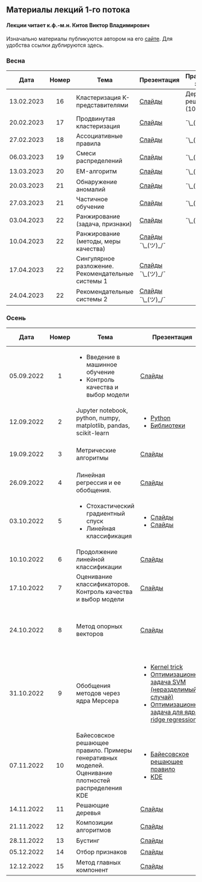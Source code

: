 ## Материалы лекций 1-го потока 
#### Лекции читает  к.ф.-м.н. Китов Виктор Владимирович

Изначально материалы публикуются автором на его [сайте](https://github.com/victorkitov/ML). Для удобства ссылки дублируются здесь.

### Весна
| Дата | Номер | Тема | Презентация | Практическое задание |
| :---: | :---: | --- | --- | --- |
| 13.02.2023 | 16 | Кластеризация K-представителями | [Слайды](https://github.com/victorkitov/ML/blob/main/160-Clustering%20K%20representatives.pdf) | Деревья решений (10.02.2023) |
| 20.02.2023 | 17 | Продвинутая кластеризация | [Слайды](https://github.com/victorkitov/ML/blob/main/170-Advanced%20clustering.pdf) | ¯\\\_(ツ)\_/¯ |
| 27.02.2023 | 18 | Ассоциативные правила | [Слайды](https://github.com/victorkitov/ML/blob/main/180-Association%20rules.pdf) | ¯\\\_(ツ)\_/¯ |
| 06.03.2023 | 19 | Смеси распределений | [Слайды](https://github.com/victorkitov/ML/blob/main/190-Mixture%20density%20models.pdf) | ¯\\\_(ツ)\_/¯ |
| 13.03.2023 | 20 | EM-алгоритм | [Слайды](https://github.com/victorkitov/ML/blob/main/200-EM%20algorithm.pdf) | ¯\\\_(ツ)\_/¯ |
| 20.03.2023 | 21 | Обнаружение аномалий | [Слайды](https://github.com/victorkitov/ML/blob/main/210-Outlier%20detection.pdf) | ¯\\\_(ツ)\_/¯ |
| 27.03.2023 | 21 | Частичное обучение | [Слайды](https://github.com/victorkitov/ML/blob/main/220-Semi-supervised%20learning.pdf) | ¯\\\_(ツ)\_/¯ |
| 03.04.2023 | 22 | Ранжирование (задача, признаки) | [Слайды](https://github.com/victorkitov/ML/blob/main/230-Learning%20to%20Rank.pdf) | ¯\\\_(ツ)\_/¯|
| 10.04.2023 | 22 | Ранжирование (методы, меры качества) | [Слайды](https://github.com/victorkitov/ML/blob/main/230-Learning%20to%20Rank.pdf) ¯\\\_(ツ)\_/¯ |
| 17.04.2023 | 22 | Сингулярное разложение. Рекомендательные системы 1 | [Слайды](https://github.com/victorkitov/ML/blob/main/240-Singular%20value%20decomposition.pdf) ¯\\\_(ツ)\_/¯ |
| 24.04.2023 | 22 | Рекомендательные системы 2 | [Слайды](https://github.com/victorkitov/ML/blob/main/240-Singular%20value%20decomposition.pdf) ¯\\\_(ツ)\_/¯ |

### Осень

| Дата | Номер | Тема | Презентация | Практическое задание |
| :---: | :---: | --- | --- | --- |
| 05.09.2022 | 1 | <ul><li>Введение в машинное обучение</li><li>Контроль качества и выбор модели</li></ul> | [Слайды](https://github.com/victorkitov/ML/blob/main/010-%D0%9E%D1%81%D0%BD%D0%BE%D0%B2%D0%BD%D1%8B%D0%B5%20%D0%BF%D0%BE%D0%BD%D1%8F%D1%82%D0%B8%D1%8F%20%D0%B8%20%D0%B7%D0%B0%D0%B4%D0%B0%D1%87%D0%B8%20%D0%BC%D0%B0%D1%88%D0%B8%D0%BD%D0%BD%D0%BE%D0%B3%D0%BE%20%D0%BE%D0%B1%D1%83%D1%87%D0%B5%D0%BD%D0%B8%D1%8F.pdf) | ¯\\\_(ツ)\_/¯ |
| 12.09.2022 | 2 | Jupyter notebook, python, numpy, matplotlib, pandas, scikit-learn | <ul><li>[Python](https://github.com/victorkitov/ML/tree/main/01-Intro%20to%20python%2C%20numpy%2C%20jupyter)</li><li>[Библиотеки](https://github.com/victorkitov/ML/tree/main/02-Pandas%2C%20visualization)</li></ul> | Основы Python (15.09.2022) |
| 19.09.2022 | 3 | Метрические алгоритмы | [Слайды](https://github.com/victorkitov/ML/blob/main/020-%D0%9C%D0%B5%D1%82%D1%80%D0%B8%D1%87%D0%B5%D1%81%D0%BA%D0%B8%D0%B5%20%D0%BC%D0%B5%D1%82%D0%BE%D0%B4%D1%8B.pdf) | Numpy, pandas, matplotlib (22.09.2022) |
| 26.09.2022 | 4 | Линейная регрессия и ее обобщения. | [Слайды](https://github.com/victorkitov/ML/blob/main/030-Linear%20regression%20and%20extensions.pdf) | Тест №1 (30.09.2022) |
| 03.10.2022 | 5 | <ul><li>Стохастический градиентный спуск</li><li>Линейная классификация</li></ul> | <ul><li>[Слайды](https://github.com/victorkitov/ML/blob/main/035-Stochastic%20gradient%20descent.pdf)</li><li>[Слайды](https://github.com/victorkitov/ML/blob/main/040-Linear%20classification.pdf)</li></ul> | ¯\\\_(ツ)\_/¯ |
| 10.10.2022 | 6 | Продолжение линейной классификации | [Слайды](https://github.com/victorkitov/ML/blob/main/040-Linear%20classification.pdf) |  kNN (13.10.2022) |
| 17.10.2022 | 7 | Оценивание классификаторов. Контроль качества и выбор модели| [Слайды](https://github.com/victorkitov/ML/blob/main/050-Classifier%20evaluation.pdf) | ¯\\\_(ツ)\_/¯ |
| 24.10.2022 | 8 | Метод опорных векторов | [Слайды](https://github.com/victorkitov/ML/blob/main/060-Support%20vector%20machines.pdf) | <ul><li>Linear Models (28.10.22)</li><li>Тест №2 (28.10.22)</li></ul> |
| 31.10.2022 | 9 |Обобщения методов через ядра Мерсера | <ul><li>[Kernel trick](https://github.com/victorkitov/ML/blob/main/070-Kernel%20trick.pdf)</li><li>[Оптимизационная задача SVM (неразделимый случай)](https://github.com/victorkitov/ML/blob/main/070-Optimization%20task%20for%20SVM%20-%20non-separable.pdf)</li><li>[Оптимизационная задача для ядра ridge regression](https://github.com/victorkitov/ML/blob/main/070-Optimization%20task%20for%20kernel%20ridge%20regression.pdf)</li></ul> | ¯\\\_(ツ)\_/¯ |
| 07.11.2022 | 10 | Байесовское решающее правило. Примеры генеративных моделей. Оценивание плотностей распределения KDE | <ul><li>[Байесовское решающее правило](https://github.com/victorkitov/ML/blob/main/090-Bayes%20decision%20rule.pdf)</li><li>[KDE](https://github.com/victorkitov/ML/blob/main/080-Kernel%20density%20estimation.pdf)</li></ul> | Тест №3 (11.11.2022) |
| 14.11.2022 | 11 | Решающие деревья | [Слайды](https://github.com/victorkitov/ML/blob/main/100-Decision%20trees.pdf) | ¯\\\_(ツ)\_/¯ |
| 21.11.2022 | 12 | Композиции алгоритмов | [Слайды](https://github.com/victorkitov/ML/blob/main/110-Ensemble%20methods%2C%20bias-variance.pdf) | SVM (25.11.2022) |
| 28.11.2022 | 13 | Бустинг | [Слайды](https://github.com/victorkitov/ML/blob/main/120-Boosting.pdf) | ¯\\\_(ツ)\_/¯ |
| 05.12.2022 | 14 | Отбор признаков | [Слайды](https://github.com/victorkitov/ML/blob/main/130-Feature%20selection.pdf) | ¯\\\_(ツ)\_/¯ |
| 12.12.2022 | 15 | Метод главных компонент | [Слайды](https://github.com/victorkitov/ML/blob/main/140-PCA.pdf) | ¯\\\_(ツ)\_/¯ |



